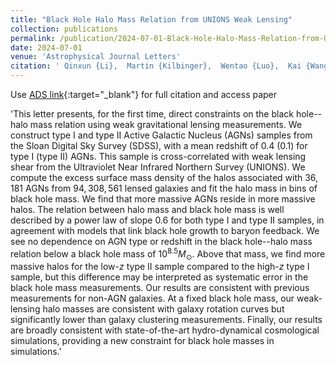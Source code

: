 ```yaml
---
title: "Black Hole Halo Mass Relation from UNIONS Weak Lensing"
collection: publications
permalink: /publication/2024-07-01-Black-Hole-Halo-Mass-Relation-from-UNIONS-Weak-Lensing
date: 2024-07-01
venue: 'Astrophysical Journal Letters'
citation: ' Qinxun {Li},  Martin {Kilbinger},  Wentao {Luo},  Kai {Wang},  Huiyuan {Wang},  Anna {Wittje} et al.&quot;Black Hole Halo Mass Relation from UNIONS Weak Lensing.&quot; Astrophysical Journal Letters, 2024.'
---
```

Use [ADS link](https://ui.adsabs.harvard.edu/abs/2024ApJ...969L..25L){:target="_blank"} for full citation and access paper

'This letter presents, for the first time, direct constraints on the black hole--halo mass relation using weak gravitational lensing measurements. We construct type I and type II Active Galactic Nucleus (AGNs) samples from the Sloan Digital Sky Survey (SDSS), with a mean redshift of $0.4$ $(0.1)$ for type I (type II) AGNs. This sample is cross-correlated with weak lensing shear from the Ultraviolet Near Infrared Northern Survey (UNIONS). We compute the excess surface mass density of the halos associated with $36,181$ AGNs from $94,308,561$ lensed galaxies and fit the halo mass in bins of black hole mass. We find that more massive AGNs reside in more massive halos. The relation between halo mass and black hole mass is well described by a power law of slope $0.6$ for both type I and type II samples, in agreement with models that link black hole growth
to baryon feedback.
We see no dependence on AGN type or redshift in the black hole--halo mass relation below a black hole mass of $10^{8.5} M_{\odot}$.
Above that mass,
we find more massive halos for the low-$z$ type II sample compared to the high-$z$ type I sample, but this difference may be interpreted as systematic error in the black hole mass measurements.
Our results are consistent with previous measurements for non-AGN galaxies.
At a fixed black hole mass, our weak-lensing halo masses are consistent with galaxy rotation curves but significantly lower than galaxy clustering measurements. 
Finally, our results are broadly consistent with state-of-the-art hydro-dynamical cosmological simulations, providing a new constraint for black hole masses in simulations.'